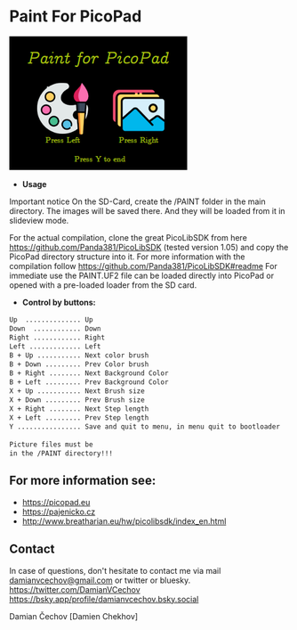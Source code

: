 # Paint For PicoPad

![alt text](https://github.com/DamianVCechov/PaintForPicoPad/blob/main/PAINT.PNG)

- **Usage**

Important notice
On the SD-Card, create the /PAINT folder in the main directory. The images will be saved there. And they will be loaded from it in slideview mode.

For the actual compilation, clone the great PicoLibSDK from here https://github.com/Panda381/PicoLibSDK (tested version 1.05) and copy the PicoPad directory structure into it.
For more information with the compilation follow https://github.com/Panda381/PicoLibSDK#readme
For immediate use the PAINT.UF2 file can be loaded directly into PicoPad or opened with a pre-loaded loader from the SD card.


- **Control by buttons:**
```
Up  .............. Up
Down  ............ Down
Right ............ Right
Left ............. Left
B + Up ........... Next color brush
B + Down ......... Prev Color brush
B + Right ........ Next Background Color
B + Left ......... Prev Background Color
X + Up ........... Next Brush size
X + Down ......... Prev Brush size
X + Right ........ Next Step length
X + Left ......... Prev Step length
Y ................ Save and quit to menu, in menu quit to bootloader

Picture files must be
in the /PAINT directory!!!
```

## For more information see:

- https://picopad.eu
- https://pajenicko.cz
- http://www.breatharian.eu/hw/picolibsdk/index_en.html

## Contact
In case of questions, don't hesitate to contact me via mail damianvcechov@gmail.com or twitter or bluesky.
https://twitter.com/DamianVCechov
https://bsky.app/profile/damianvcechov.bsky.social

Damian Čechov [Damien Chekhov]
